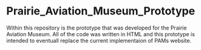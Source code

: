 # Prairie_Aviation_Museum_Prototype

Within this repository is the prototype that was developed for the Prairie Aviation Museum. All of the code was written in HTML and this prototype is intended to eventuall replace the current implementaion of PAMs website.
